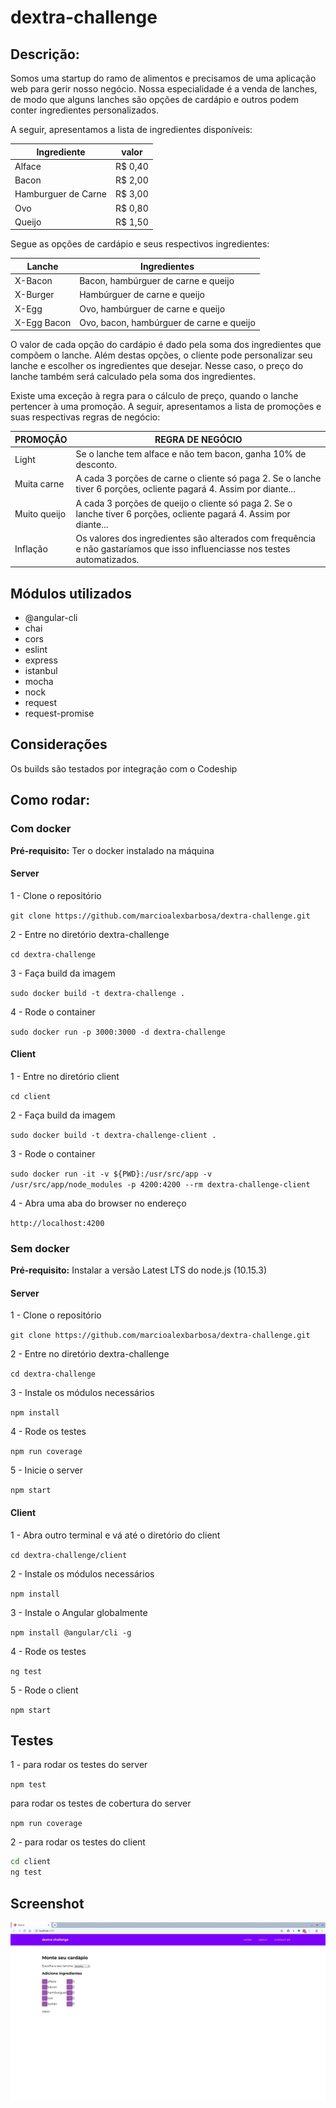 # dextra-challenge

## Descrição:

Somos uma startup do ramo de alimentos e precisamos de uma aplicação web para gerir nosso negócio. Nossa especialidade é a venda de lanches, de modo que alguns lanches são opções de cardápio e outros podem conter ingredientes personalizados.

A seguir, apresentamos a lista de ingredientes disponíveis:

| Ingrediente         | valor   |
| --------------------|---------|
| Alface              | R$ 0,40 |
| Bacon               | R$ 2,00 |
| Hamburguer de Carne | R$ 3,00 |
| Ovo                 | R$ 0,80 |
| Queijo              | R$ 1,50 |

Segue as opções de cardápio e seus respectivos ingredientes:

| Lanche      | Ingredientes                             |
| ------------|------------------------------------------|
| X-Bacon     | Bacon, hambúrguer de carne e queijo      |
| X-Burger    | Hambúrguer de carne e queijo             |
| X-Egg       | Ovo, hambúrguer de carne e queijo        |
| X-Egg Bacon | Ovo, bacon, hambúrguer de carne e queijo |

O valor de cada opção do cardápio é dado pela soma dos ingredientes que compõem o lanche. Além destas opções, o cliente pode personalizar seu lanche e escolher os ingredientes que desejar. Nesse caso, o preço do lanche também será calculado pela soma dos ingredientes.

Existe uma exceção à regra para o cálculo de preço, quando o lanche pertencer à uma promoção. A seguir, apresentamos a lista de promoções e suas respectivas regras de negócio:

| PROMOÇÃO      | REGRA DE NEGÓCIO                             |
| ------------|------------------------------------------|
| Light     | Se o lanche tem alface e não tem bacon, ganha 10% de desconto.      |
| Muita carne    | A cada 3 porções de carne o cliente só paga 2. Se o lanche tiver 6 porções, ocliente pagará 4. Assim por diante...  |
| Muito queijo       | A cada 3 porções de queijo o cliente só paga 2. Se o lanche tiver 6 porções, ocliente pagará 4. Assim por diante...        |
| Inflação | Os valores dos ingredientes são alterados com frequência e não gastaríamos que isso influenciasse nos testes automatizados. |

## Módulos utilizados

* @angular-cli
* chai
* cors
* eslint
* express
* istanbul
* mocha
* nock
* request 
* request-promise

## Considerações

Os builds são testados por integração com o Codeship

## Como rodar:

### Com docker

**Pré-requisito:** Ter o docker instalado na máquina

#### Server

1 - Clone o repositório

`git clone https://github.com/marcioalexbarbosa/dextra-challenge.git`

2 - Entre no diretório dextra-challenge

`cd dextra-challenge`

3 - Faça build da imagem

`sudo docker build -t dextra-challenge .`

4 - Rode o container

`sudo docker run -p 3000:3000 -d dextra-challenge`

#### Client

1 - Entre no diretório client

`cd client`

2 - Faça build da imagem

`sudo docker build -t dextra-challenge-client .`

3 - Rode o container

`sudo docker run -it -v ${PWD}:/usr/src/app -v /usr/src/app/node_modules -p 4200:4200 --rm dextra-challenge-client`

4 - Abra uma aba do browser no endereço

`http://localhost:4200`

### Sem docker

**Pré-requisito:** Instalar a versão Latest LTS do node.js (10.15.3)

#### Server

1 - Clone o repositório

`git clone https://github.com/marcioalexbarbosa/dextra-challenge.git`

2 - Entre no diretório dextra-challenge

`cd dextra-challenge`

3 - Instale os módulos necessários

`npm install`

4 - Rode os testes

`npm run coverage`

5 - Inicie o server

`npm start`

#### Client

1 - Abra outro terminal e vá até o diretório do client

`cd dextra-challenge/client`

2 - Instale os módulos necessários

`npm install`

3 - Instale o Angular globalmente

`npm install @angular/cli -g`

4 - Rode os testes

`ng test`

5 - Rode o client

`npm start`

## Testes

1 - para rodar os testes do server

`npm test`

para rodar os testes de cobertura do server

`npm run coverage`

2 - para rodar os testes do client

```bash
cd client
ng test
```
## Screenshot

![Screenshot](screenshot.png)
